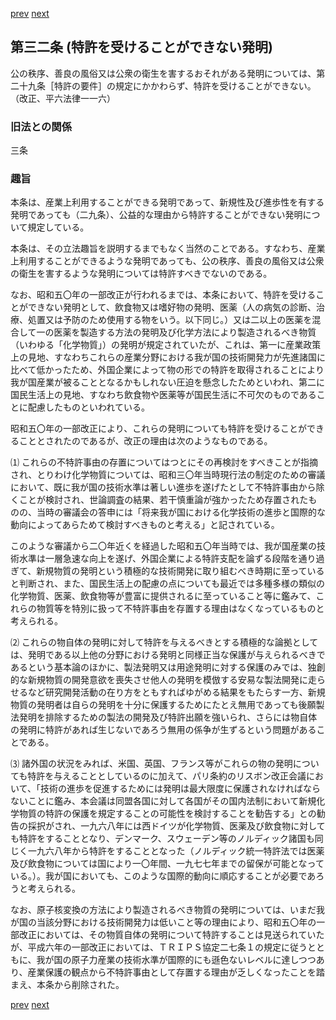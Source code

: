 [prev](/specific/markdowns/特許法/036_Mp-Ch_2-At_31.md)
[next](/specific/markdowns/特許法/038_Mp-Ch_2-At_33.md)
## 第三二条 (特許を受けることができない発明)
公の秩序、善良の風俗又は公衆の衛生を害するおそれがある発明については、第二十九条［特許の要件］の規定にかかわらず、特許を受けることができない。（改正、平六法律一一六）


### 旧法との関係
三条

### 趣旨
本条は、産業上利用することができる発明であって、新規性及び進歩性を有する発明であっても（二九条）、公益的な理由から特許することができない発明について規定している。

本条は、その立法趣旨を説明するまでもなく当然のことである。すなわち、産業上利用することができるような発明であっても、公の秩序、善良の風俗又は公衆の衛生を害するような発明については特許すべきでないのである。

なお、昭和五〇年の一部改正が行われるまでは、本条において、特許を受けることができない発明として、飲食物又は嗜好物の発明、医薬（人の病気の診断、治療、処置又は予防のため使用する物をいう。以下同じ。）又は二以上の医薬を混合して一の医薬を製造する方法の発明及び化学方法により製造されるべき物質（いわゆる「化学物質」）の発明が規定されていたが、これは、第一に産業政策上の見地、すなわちこれらの産業分野における我が国の技術開発力が先進諸国に比べて低かったため、外国企業によって物の形での特許を取得されることにより我が国産業が被ることとなるかもしれない圧迫を懸念したためといわれ、第二に国民生活上の見地、すなわち飲食物や医薬等が国民生活に不可欠のものであることに配慮したものといわれている。

昭和五〇年の一部改正により、これらの発明についても特許を受けることができることとされたのであるが、改正の理由は次のようなものである。

⑴ これらの不特許事由の存置についてはつとにその再検討をすべきことが指摘され、とりわけ化学物質については、昭和三〇年当時現行法の制定のための審議において、既に我が国の技術水準は著しい進歩を遂げたとして不特許事由から除くことが検討され、世論調査の結果、若干慎重論が強かったため存置されたものの、当時の審議会の答申には「将来我が国における化学技術の進歩と国際的な動向によってあらためて検討すべきものと考える」と記されている。

このような審議から二〇年近くを経過した昭和五〇年当時では、我が国産業の技術水準は一層急速な向上を遂げ、外国企業による特許支配を論ずる段階を通り過ぎて、新規物質の発明という積極的な技術開発に取り組むべき時期に至っていると判断され、また、国民生活上の配慮の点についても最近では多種多様の類似の化学物質、医薬、飲食物等が豊富に提供されるに至っていること等に鑑みて、これらの物質等を特別に扱って不特許事由を存置する理由はなくなっているものと考えられる。

⑵ これらの物自体の発明に対して特許を与えるべきとする積極的な論拠としては、発明である以上他の分野における発明と同様正当な保護が与えられるべきであるという基本論のほかに、製法発明又は用途発明に対する保護のみでは、独創的な新規物質の開発意欲を喪失させ他人の発明を模倣する安易な製法開発に走らせるなど研究開発活動の在り方をともすればゆがめる結果をもたらす一方、新規物質の発明者は自らの発明を十分に保護するためにたとえ無用であっても後願製法発明を排除するための製法の開発及び特許出願を強いられ、さらには物自体の発明に特許があれば生じないであろう無用の係争が生ずるという問題があることである。

⑶ 諸外国の状況をみれば、米国、英国、フランス等がこれらの物の発明についても特許を与えることとしているのに加えて、パリ条約のリスボン改正会議において、「技術の進歩を促進するためには発明は最大限度に保護されなければならないことに鑑み、本会議は同盟各国に対して各国がその国内法制において新規化学物質の特許の保護を規定することの可能性を検討することを勧告する」との勧告の採択がされ、一九六八年には西ドイツが化学物質、医薬及び飲食物に対しても特許をすることとなり、デンマーク、スウェーデン等のノルディック諸国も同じく一九六八年から特許をすることとなった（ノルディック統一特許法では医薬及び飲食物については国により一〇年間、一九七七年までの留保が可能となっている。）。我が国においても、このような国際的動向に順応することが必要であろうと考えられる。

なお、原子核変換の方法により製造されるべき物質の発明については、いまだ我が国の当該分野における技術開発力は低いこと等の理由により、昭和五〇年の一部改正においては、その物質自体の発明について特許することは見送られていたが、平成六年の一部改正においては、ＴＲＩＰＳ協定二七条１の規定に従うとともに、我が国の原子力産業の技術水準が国際的にも遜色ないレベルに達しつつあり、産業保護の観点から不特許事由として存置する理由が乏しくなったことを踏まえ、本条から削除された。


[prev](/specific/markdowns/特許法/036_Mp-Ch_2-At_31.md)
[next](/specific/markdowns/特許法/038_Mp-Ch_2-At_33.md)